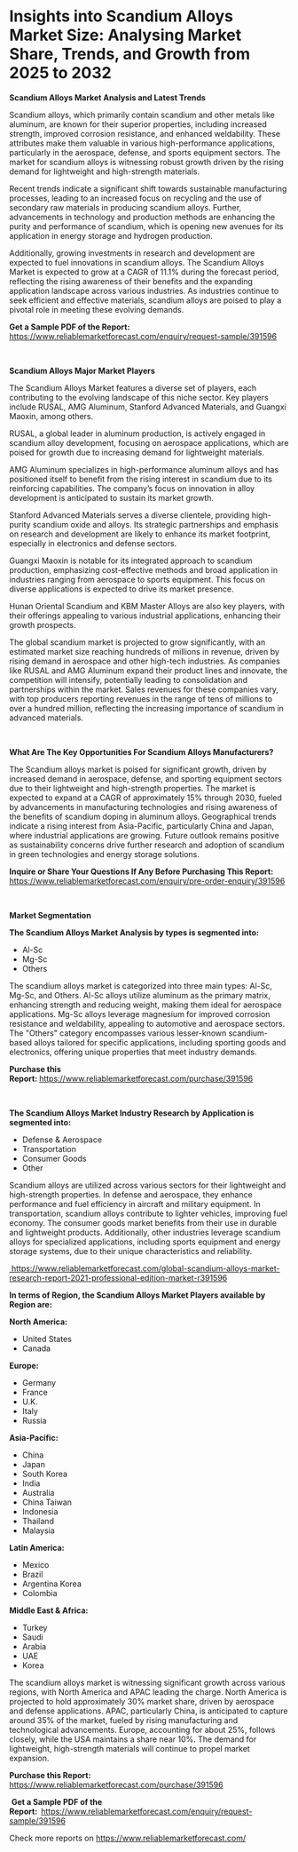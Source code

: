 <p><h1>Insights into Scandium Alloys Market Size: Analysing Market Share, Trends, and Growth from 2025 to 2032</h1></p><p><strong>Scandium Alloys Market Analysis and Latest Trends</strong></p>
<p><p>Scandium alloys, which primarily contain scandium and other metals like aluminum, are known for their superior properties, including increased strength, improved corrosion resistance, and enhanced weldability. These attributes make them valuable in various high-performance applications, particularly in the aerospace, defense, and sports equipment sectors. The market for scandium alloys is witnessing robust growth driven by the rising demand for lightweight and high-strength materials.</p><p>Recent trends indicate a significant shift towards sustainable manufacturing processes, leading to an increased focus on recycling and the use of secondary raw materials in producing scandium alloys. Further, advancements in technology and production methods are enhancing the purity and performance of scandium, which is opening new avenues for its application in energy storage and hydrogen production.</p><p>Additionally, growing investments in research and development are expected to fuel innovations in scandium alloys. The Scandium Alloys Market is expected to grow at a CAGR of 11.1% during the forecast period, reflecting the rising awareness of their benefits and the expanding application landscape across various industries. As industries continue to seek efficient and effective materials, scandium alloys are poised to play a pivotal role in meeting these evolving demands.</p></p>
<p><strong>Get a Sample PDF of the Report:&nbsp;</strong> <a href="https://www.reliablemarketforecast.com/enquiry/request-sample/391596?utm_campaign=1097&utm_medium=2&utm_source=Github&utm_content=ia&utm_term=16012025&utm_id=scandium-alloys">https://www.reliablemarketforecast.com/enquiry/request-sample/391596</a></p>
<p>&nbsp;</p>
<p><strong>Scandium Alloys Major Market Players</strong></p>
<p><p>The Scandium Alloys Market features a diverse set of players, each contributing to the evolving landscape of this niche sector. Key players include RUSAL, AMG Aluminum, Stanford Advanced Materials, and Guangxi Maoxin, among others. </p><p>RUSAL, a global leader in aluminum production, is actively engaged in scandium alloy development, focusing on aerospace applications, which are poised for growth due to increasing demand for lightweight materials.</p><p>AMG Aluminum specializes in high-performance aluminum alloys and has positioned itself to benefit from the rising interest in scandium due to its reinforcing capabilities. The company’s focus on innovation in alloy development is anticipated to sustain its market growth. </p><p>Stanford Advanced Materials serves a diverse clientele, providing high-purity scandium oxide and alloys. Its strategic partnerships and emphasis on research and development are likely to enhance its market footprint, especially in electronics and defense sectors.</p><p>Guangxi Maoxin is notable for its integrated approach to scandium production, emphasizing cost-effective methods and broad application in industries ranging from aerospace to sports equipment. This focus on diverse applications is expected to drive its market presence.</p><p>Hunan Oriental Scandium and KBM Master Alloys are also key players, with their offerings appealing to various industrial applications, enhancing their growth prospects. </p><p>The global scandium market is projected to grow significantly, with an estimated market size reaching hundreds of millions in revenue, driven by rising demand in aerospace and other high-tech industries. As companies like RUSAL and AMG Aluminum expand their product lines and innovate, the competition will intensify, potentially leading to consolidation and partnerships within the market. Sales revenues for these companies vary, with top producers reporting revenues in the range of tens of millions to over a hundred million, reflecting the increasing importance of scandium in advanced materials.</p></p>
<p>&nbsp;</p>
<p><strong>What Are The Key Opportunities For Scandium Alloys Manufacturers?</strong></p>
<p><p>The Scandium alloys market is poised for significant growth, driven by increased demand in aerospace, defense, and sporting equipment sectors due to their lightweight and high-strength properties. The market is expected to expand at a CAGR of approximately 15% through 2030, fueled by advancements in manufacturing technologies and rising awareness of the benefits of scandium doping in aluminum alloys. Geographical trends indicate a rising interest from Asia-Pacific, particularly China and Japan, where industrial applications are growing. Future outlook remains positive as sustainability concerns drive further research and adoption of scandium in green technologies and energy storage solutions.</p></p>
<p><strong>Inquire or Share Your Questions If Any Before Purchasing This Report:</strong> <a href="https://www.reliablemarketforecast.com/enquiry/pre-order-enquiry/391596?utm_campaign=1097&utm_medium=2&utm_source=Github&utm_content=ia&utm_term=16012025&utm_id=scandium-alloys">https://www.reliablemarketforecast.com/enquiry/pre-order-enquiry/391596</a></p>
<p>&nbsp;</p>
<p><strong>Market Segmentation</strong></p>
<p><strong>The Scandium Alloys Market Analysis by types is segmented into:</strong></p>
<p><ul><li>Al-Sc</li><li>Mg-Sc</li><li>Others</li></ul></p>
<p><p>The scandium alloys market is categorized into three main types: Al-Sc, Mg-Sc, and Others. Al-Sc alloys utilize aluminum as the primary matrix, enhancing strength and reducing weight, making them ideal for aerospace applications. Mg-Sc alloys leverage magnesium for improved corrosion resistance and weldability, appealing to automotive and aerospace sectors. The "Others" category encompasses various lesser-known scandium-based alloys tailored for specific applications, including sporting goods and electronics, offering unique properties that meet industry demands.</p></p>
<p><strong>Purchase this Report:&nbsp;</strong><a href="https://www.reliablemarketforecast.com/purchase/391596?utm_campaign=1097&utm_medium=2&utm_source=Github&utm_content=ia&utm_term=16012025&utm_id=scandium-alloys">https://www.reliablemarketforecast.com/purchase/391596</a></p>
<p>&nbsp;</p>
<p><strong>The Scandium Alloys Market Industry Research by Application is segmented into:</strong></p>
<p><ul><li>Defense & Aerospace</li><li>Transportation</li><li>Consumer Goods</li><li>Other</li></ul></p>
<p><p>Scandium alloys are utilized across various sectors for their lightweight and high-strength properties. In defense and aerospace, they enhance performance and fuel efficiency in aircraft and military equipment. In transportation, scandium alloys contribute to lighter vehicles, improving fuel economy. The consumer goods market benefits from their use in durable and lightweight products. Additionally, other industries leverage scandium alloys for specialized applications, including sports equipment and energy storage systems, due to their unique characteristics and reliability.</p></p>
<p><a href="https://www.reliablemarketforecast.com/global-scandium-alloys-market-research-report-2021-professional-edition-market-r391596?utm_campaign=1097&utm_medium=2&utm_source=Github&utm_content=ia&utm_term=16012025&utm_id=scandium-alloys">&nbsp;https://www.reliablemarketforecast.com/global-scandium-alloys-market-research-report-2021-professional-edition-market-r391596</a></p>
<p><strong>In terms of Region, the Scandium Alloys Market Players available by Region are:</strong></p>
<p>
    <p> <strong> North America: </strong>
        <ul>
            <li>United States</li>
            <li>Canada</li>
        </ul>
        </p> 
    <p> <strong> Europe: </strong>
        <ul>
            <li>Germany</li>
            <li>France</li>
            <li>U.K.</li>
            <li>Italy</li>
            <li>Russia</li>
        </ul>
        </p> 
    <p> <strong> Asia-Pacific: </strong>
        <ul>
            <li>China</li>
            <li>Japan</li>
            <li>South Korea</li>
            <li>India</li>
            <li>Australia</li>
            <li>China Taiwan</li>
            <li>Indonesia</li>
            <li>Thailand</li>
            <li>Malaysia</li>
        </ul>
        </p> 
    <p> <strong> Latin America: </strong>
        <ul>
            <li>Mexico</li>
            <li>Brazil</li>
            <li>Argentina Korea</li>
            <li>Colombia</li>
        </ul>
        </p> 
    <p> <strong> Middle East & Africa: </strong>
        <ul>
            <li>Turkey</li>
            <li>Saudi</li>
            <li>Arabia</li>
            <li>UAE</li>
            <li>Korea</li>
        </ul>
    </p>
    </p>
<p><p>The scandium alloys market is witnessing significant growth across various regions, with North America and APAC leading the charge. North America is projected to hold approximately 30% market share, driven by aerospace and defense applications. APAC, particularly China, is anticipated to capture around 35% of the market, fueled by rising manufacturing and technological advancements. Europe, accounting for about 25%, follows closely, while the USA maintains a share near 10%. The demand for lightweight, high-strength materials will continue to propel market expansion.</p></p>
<p><strong>Purchase this Report: </strong><a href="https://www.reliablemarketforecast.com/purchase/391596?utm_campaign=1097&utm_medium=2&utm_source=Github&utm_content=ia&utm_term=16012025&utm_id=scandium-alloys">https://www.reliablemarketforecast.com/purchase/391596</a></p>
<p>&nbsp;<strong>Get a Sample PDF of the Report:&nbsp;&nbsp;</strong><a href="https://www.reliablemarketforecast.com/enquiry/request-sample/391596?utm_campaign=1097&utm_medium=2&utm_source=Github&utm_content=ia&utm_term=16012025&utm_id=scandium-alloys">https://www.reliablemarketforecast.com/enquiry/request-sample/391596</a></p>
<p><strong></strong></p>
<p>Check more reports on <a href="https://www.reliablemarketforecast.com/?utm_campaign=1097&utm_medium=2&utm_source=Github&utm_content=ia&utm_term=16012025&utm_id=scandium-alloys">https://www.reliablemarketforecast.com/</a></p>